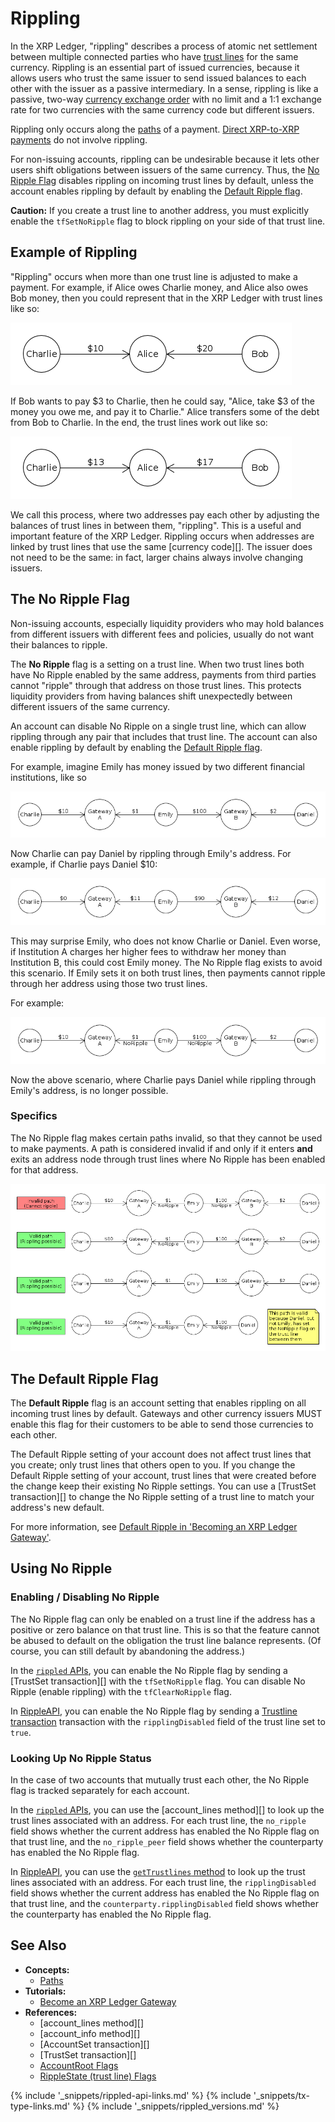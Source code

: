 # Rippling

In the XRP Ledger, "rippling" describes a process of atomic net settlement between multiple connected parties who have [trust lines](trust-lines-and-issuing.html) for the same currency. Rippling is an essential part of issued currencies, because it allows users who trust the same issuer to send issued balances to each other with the issuer as a passive intermediary. In a sense, rippling is like a passive, two-way [currency exchange order](offers.html) with no limit and a 1:1 exchange rate for two currencies with the same currency code but different issuers.

Rippling only occurs along the [paths](paths.html) of a payment. [Direct XRP-to-XRP payments](direct-xrp-payments.html) do not involve rippling.

For non-issuing accounts, rippling can be undesirable because it lets other users shift obligations between issuers of the same currency. Thus, the [No Ripple Flag](#the-noripple-flag) disables rippling on incoming trust lines by default, unless the account enables rippling by default by enabling the [Default Ripple flag](#the-default-ripple-flag).

**Caution:** If you create a trust line to another address, you must explicitly enable the `tfSetNoRipple` flag to block rippling on your side of that trust line.

## Example of Rippling

"Rippling" occurs when more than one trust line is adjusted to make a payment. For example, if Alice owes Charlie money, and Alice also owes Bob money, then you could represent that in the XRP Ledger with trust lines like so:

![Charlie --($10)-- Alice -- ($20) -- Bob](img/noripple-01.png)

If Bob wants to pay $3 to Charlie, then he could say, "Alice, take $3 of the money you owe me, and pay it to Charlie." Alice transfers some of the debt from Bob to Charlie. In the end, the trust lines work out like so:

![Charlie --($13)-- Alice --($17)-- Bob](img/noripple-02.png)

We call this process, where two addresses pay each other by adjusting the balances of trust lines in between them, "rippling". This is a useful and important feature of the XRP Ledger. Rippling occurs when addresses are linked by trust lines that use the same [currency code][]. The issuer does not need to be the same: in fact, larger chains always involve changing issuers.

## The No Ripple Flag

Non-issuing accounts, especially liquidity providers who may hold balances from different issuers with different fees and policies, usually do not want their balances to ripple.

The **No Ripple** flag is a setting on a trust line. When two trust lines both have No Ripple enabled by the same address, payments from third parties cannot "ripple" through that address on those trust lines. This protects liquidity providers from having balances shift unexpectedly between different issuers of the same currency.

An account can disable No Ripple on a single trust line, which can allow rippling through any pair that includes that trust line. The account can also enable rippling by default by enabling the [Default Ripple flag](#the-default-ripple-flag).

For example, imagine Emily has money issued by two different financial institutions, like so

![Charlie --($10)-- Institution A --($1)-- Emily --($100)-- Institution B --($2)-- Daniel](img/noripple-03.png)

Now Charlie can pay Daniel by rippling through Emily's address. For example, if Charlie pays Daniel $10:

![Charlie --($0)-- Institution A --($11)-- Emily --($90)-- Institution B --($12)-- Daniel](img/noripple-04.png)

This may surprise Emily, who does not know Charlie or Daniel. Even worse, if Institution A charges her higher fees to withdraw her money than Institution B, this could cost Emily money. The No Ripple flag exists to avoid this scenario. If Emily sets it on both trust lines, then payments cannot ripple through her address using those two trust lines.

For example:

![Charlie --($10)-- Institution A --($1, No Ripple)-- Emily --($100,No Ripple)-- Institution B --($2)-- Daniel](img/noripple-05.png)

Now the above scenario, where Charlie pays Daniel while rippling through Emily's address, is no longer possible.

### Specifics

The No Ripple flag makes certain paths invalid, so that they cannot be used to make payments. A path is considered invalid if and only if it enters **and** exits an address node through trust lines where No Ripple has been enabled for that address.

![Diagram demonstrating that No Ripple has to be set on both trust lines by the same address to do anything](img/noripple-06.png)


## The Default Ripple Flag

The **Default Ripple** flag is an account setting that enables rippling on all incoming trust lines by default. Gateways and other currency issuers MUST enable this flag for their customers to be able to send those currencies to each other.

The Default Ripple setting of your account does not affect trust lines that you create; only trust lines that others open to you. If you change the Default Ripple setting of your account, trust lines that were created before the change keep their existing No Ripple settings. You can use a [TrustSet transaction][] to change the No Ripple setting of a trust line to match your address's new default.

For more information, see [Default Ripple in 'Becoming an XRP Ledger Gateway'](become-an-xrp-ledger-gateway.html#defaultripple).


## Using No Ripple
<!--{# TODO: move these things into their own tutorials #}-->

### Enabling / Disabling No Ripple

The No Ripple flag can only be enabled on a trust line if the address has a positive or zero balance on that trust line. This is so that the feature cannot be abused to default on the obligation the trust line balance represents. (Of course, you can still default by abandoning the address.)

In the [`rippled` APIs](rippled-api.html), you can enable the No Ripple flag by sending a [TrustSet transaction][] with the `tfSetNoRipple` flag. You can disable No Ripple (enable rippling) with the `tfClearNoRipple` flag.

In [RippleAPI](rippleapi-reference.html), you can enable the No Ripple flag by sending a [Trustline transaction](rippleapi-reference.html#preparetrustline) transaction with the `ripplingDisabled` field of the trust line set to `true`. <!-- SPELLING_IGNORE: trustline -->


### Looking Up No Ripple Status

In the case of two accounts that mutually trust each other, the No Ripple flag is tracked separately for each account.

In the [`rippled` APIs](rippled-api.html), you can use the [account_lines method][] to look up the trust lines associated with an address. For each trust line, the `no_ripple` field shows whether the current address has enabled the No Ripple flag on that trust line, and the `no_ripple_peer` field shows whether the counterparty has enabled the No Ripple flag.

In [RippleAPI](rippleapi-reference.html), you can use the [`getTrustlines` method](rippleapi-reference.html#gettrustlines) to look up the trust lines associated with an address. For each trust line, the `ripplingDisabled` field shows whether the current address has enabled the No Ripple flag on that trust line, and the `counterparty.ripplingDisabled` field shows whether the counterparty has enabled the No Ripple flag.


## See Also

- **Concepts:**
    - [Paths](paths.html)
- **Tutorials:**
    - [Become an XRP Ledger Gateway](become-an-xrp-ledger-gateway.html)
- **References:**
    - [account_lines method][]
    - [account_info method][]
    - [AccountSet transaction][]
    - [TrustSet transaction][]
    - [AccountRoot Flags](accountroot.html#accountroot-flags)
    - [RippleState (trust line) Flags](ripplestate.html#ripplestate-flags)

<!--{# common link defs #}-->
{% include '_snippets/rippled-api-links.md' %}
{% include '_snippets/tx-type-links.md' %}
{% include '_snippets/rippled_versions.md' %}
